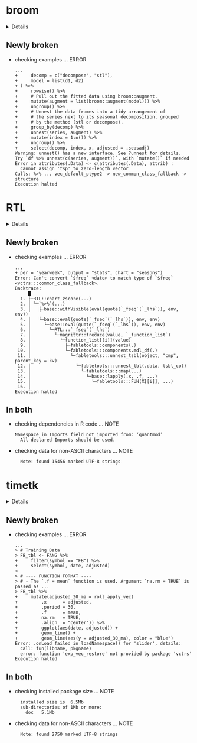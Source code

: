 # broom

<details>

* Version: 0.5.6
* Source code: https://github.com/cran/broom
* URL: http://github.com/tidyverse/broom
* BugReports: http://github.com/tidyverse/broom/issues
* Date/Publication: 2020-04-20 17:10:02 UTC
* Number of recursive dependencies: 262

Run `cloud_details(, "broom")` for more info

</details>

## Newly broken

*   checking examples ... ERROR
    ```
    ...
    +     decomp = c("decompose", "stl"),
    +     model = list(d1, d2)
    + ) %>%
    +     rowwise() %>%
    +     # Pull out the fitted data using broom::augment.
    +     mutate(augment = list(broom::augment(model))) %>%
    +     ungroup() %>%
    +     # Unnest the data frames into a tidy arrangement of
    +     # the series next to its seasonal decomposition, grouped
    +     # by the method (stl or decompose).
    +     group_by(decomp) %>%
    +     unnest(series, augment) %>%
    +     mutate(index = 1:n()) %>%
    +     ungroup() %>%
    +     select(decomp, index, x, adjusted = .seasadj)
    Warning: unnest() has a new interface. See ?unnest for details.
    Try `df %>% unnest(c(series, augment))`, with `mutate()` if needed
    Error in attributes(.Data) <- c(attributes(.Data), attrib) : 
      cannot assign 'tsp' to zero-length vector
    Calls: %>% ... vec_default_ptype2 -> new_common_class_fallback -> structure
    Execution halted
    ```

# RTL

<details>

* Version: 0.1.1
* Source code: https://github.com/cran/RTL
* URL: https://github.com/risktoollib/RTL
* Date/Publication: 2020-02-23 18:50:02 UTC
* Number of recursive dependencies: 136

Run `cloud_details(, "RTL")` for more info

</details>

## Newly broken

*   checking examples ... ERROR
    ```
    ...
    + per = "yearweek", output = "stats", chart = "seasons")
    Error: Can't convert `$freq` <date> to match type of `$freq` <vctrs:::common_class_fallback>.
    Backtrace:
         █
      1. ├─RTL::chart_zscore(...)
      2. │ └─`%>%`(...)
      3. │   ├─base::withVisible(eval(quote(`_fseq`(`_lhs`)), env, env))
      4. │   └─base::eval(quote(`_fseq`(`_lhs`)), env, env)
      5. │     └─base::eval(quote(`_fseq`(`_lhs`)), env, env)
      6. │       └─RTL:::`_fseq`(`_lhs`)
      7. │         └─magrittr::freduce(value, `_function_list`)
      8. │           └─function_list[[i]](value)
      9. │             ├─fabletools::components(.)
     10. │             └─fabletools:::components.mdl_df(.)
     11. │               └─fabletools:::unnest_tsbl(object, "cmp", parent_key = kv)
     12. │                 └─fabletools:::unnest_tbl(.data, tsbl_col)
     13. │                   └─fabletools:::map(...)
     14. │                     └─base::lapply(.x, .f, ...)
     15. │                       └─fabletools:::FUN(X[[i]], ...)
     16. │ 
    Execution halted
    ```

## In both

*   checking dependencies in R code ... NOTE
    ```
    Namespace in Imports field not imported from: ‘quantmod’
      All declared Imports should be used.
    ```

*   checking data for non-ASCII characters ... NOTE
    ```
      Note: found 15456 marked UTF-8 strings
    ```

# timetk

<details>

* Version: 1.0.0
* Source code: https://github.com/cran/timetk
* URL: https://github.com/business-science/timetk
* BugReports: https://github.com/business-science/timetk/issues
* Date/Publication: 2020-04-19 17:50:02 UTC
* Number of recursive dependencies: 151

Run `cloud_details(, "timetk")` for more info

</details>

## Newly broken

*   checking examples ... ERROR
    ```
    ...
    > # Training Data
    > FB_tbl <- FANG %>%
    +     filter(symbol == "FB") %>%
    +     select(symbol, date, adjusted)
    > 
    > # ---- FUNCTION FORMAT ----
    > # - The `.f = mean` function is used. Argument `na.rm = TRUE` is passed as ...
    > FB_tbl %>%
    +     mutate(adjusted_30_ma = roll_apply_vec(
    +         .x      = adjusted,
    +         .period = 30,
    +         .f      = mean,
    +         na.rm   = TRUE,
    +         .align  = "center")) %>%
    +         ggplot(aes(date, adjusted)) +
    +         geom_line() +
    +         geom_line(aes(y = adjusted_30_ma), color = "blue")
    Error: .onLoad failed in loadNamespace() for 'slider', details:
      call: fun(libname, pkgname)
      error: function 'exp_vec_restore' not provided by package 'vctrs'
    Execution halted
    ```

## In both

*   checking installed package size ... NOTE
    ```
      installed size is  6.5Mb
      sub-directories of 1Mb or more:
        doc   5.1Mb
    ```

*   checking data for non-ASCII characters ... NOTE
    ```
      Note: found 2750 marked UTF-8 strings
    ```

